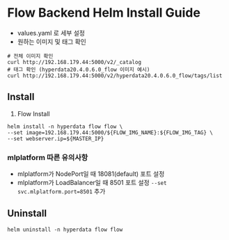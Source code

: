 # Flow Backend Helm Install Guide
- values.yaml 로 세부 설정
- 원하는 이미지 및 태그 확인
```shell
# 전체 이미지 확인
curl http://192.168.179.44:5000/v2/_catalog
# 태그 확인 (hyperdata20.4.0.6.0_flow 이미지 예시)
curl http://192.168.179.44:5000/v2/hyperdata20.4.0.6.0_flow/tags/list
```


## Install

1. Flow Install

```
helm install -n hyperdata flow flow \
--set image=192.168.179.44:5000/${FLOW_IMG_NAME}:${FLOW_IMG_TAG} \
--set webserver.ip=${MASTER_IP}

```

### mlplatform 따른 유의사항
- mlplatform가 NodePort일 때 18081(default) 포트 설정
- mlplatform가 LoadBalancer일 때 8501 포트 설정
  `--set svc.mlplatform.port=8501` 추가

## Uninstall

```
helm uninstall -n hyperdata flow flow
```
